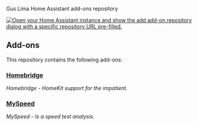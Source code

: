 Gus Lima Home Assistant add-ons repository

[![Open your Home Assistant instance and show the add add-on repository dialog with a specific repository URL pre-filled.](https://my.home-assistant.io/badges/supervisor_add_addon_repository.svg)](https://my.home-assistant.io/redirect/supervisor_add_addon_repository/?repository_url=https://github.com/guslma/home-assistant-addons)

## Add-ons

This repository contains the following add-ons:

### [Homebridge](./homebridge)

_Homebridge - HomeKit support for the impatient._

### [MySpeed](./MySpeed)

_MySpeed - Is a speed test analysis._

